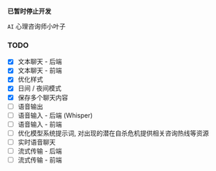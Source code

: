 **已暂时停止开发**

`AI` 心理咨询师小叶子

### TODO
- [x] 文本聊天 - 后端
- [x] 文本聊天 - 前端
- [x] 优化样式
- [x] 日间 / 夜间模式
- [x] 保存多个聊天内容
- [ ] 语音输出
- [ ] 语音输入 - 后端 (Whisper)
- [ ] 语音输入 - 前端
- [ ] 优化模型系统提示词, 对出现的潜在自杀危机提供相关咨询热线等资源
- [ ] 实时语音聊天
- [ ] 流式传输 - 后端
- [ ] 流式传输 - 前端

